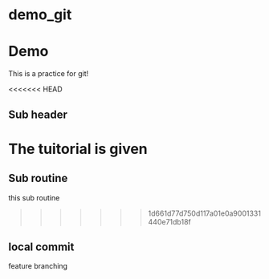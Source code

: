 # demo_git
# Demo 
This is a practice for git!

<<<<<<< HEAD
## Sub header

The tuitorial is given
=======
## Sub routine
 this sub routine
>>>>>>> 1d661d77d750d117a01e0a9001331440e71db18f

## local commit 

feature branching 
